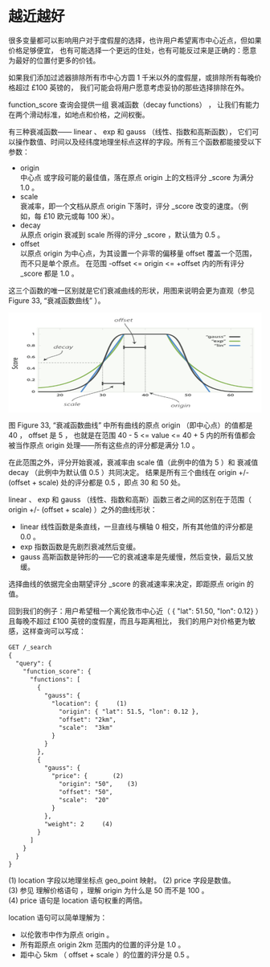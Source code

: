 # 越近越好   
很多变量都可以影响用户对于度假屋的选择，也许用户希望离市中心近点，但如果价格足够便宜，
也有可能选择一个更远的住处，也有可能反过来是正确的：愿意为最好的位置付更多的价钱。    

如果我们添加过滤器排除所有市中心方圆 1 千米以外的度假屋，或排除所有每晚价格超过 £100 英镑的，
我们可能会将用户愿意考虑妥协的那些选择排除在外。    

function_score 查询会提供一组 衰减函数（decay functions） ，
让我们有能力在两个滑动标准，如地点和价格，之间权衡。    

有三种衰减函数—— linear 、 exp 和 gauss （线性、指数和高斯函数），
它们可以操作数值、时间以及经纬度地理坐标点这样的字段。所有三个函数都能接受以下参数：    

 - origin    
中心点 或字段可能的最佳值，落在原点 origin 上的文档评分 _score 为满分 1.0 。   
 - scale    
衰减率，即一个文档从原点 origin 下落时，评分 _score 改变的速度。（例如，每 £10 欧元或每 100 米）。
 - decay      
从原点 origin 衰减到 scale 所得的评分 _score ，默认值为 0.5 。      
 - offset           
以原点 origin 为中心点，为其设置一个非零的偏移量 offset 覆盖一个范围，而不只是单个原点。
在范围 -offset <= origin <= +offset 内的所有评分 _score 都是 1.0 。

这三个函数的唯一区别就是它们衰减曲线的形状，用图来说明会更为直观（参见 Figure 33, “衰减函数曲线” ）。     

<img src="./images/figure_33.png" width = "800" height = "200" 
alt="衰减函数曲线" align=center />    

图 Figure 33, “衰减函数曲线” 中所有曲线的原点 origin （即中心点）的值都是 40 ， offset 是 5 ，
也就是在范围 40 - 5 <= value <= 40 + 5 内的所有值都会被当作原点 origin 处理——所有这些点的评分都是满分 1.0 。

在此范围之外，评分开始衰减，衰减率由 scale 值（此例中的值为 5 ）和 衰减值 decay （此例中为默认值 0.5 ）共同决定。
结果是所有三个曲线在 origin +/- (offset + scale) 处的评分都是 0.5 ，即点 30 和 50 处。

linear 、 exp 和 gauss （线性、指数和高斯）函数三者之间的区别在于范围（ origin +/- (offset + scale) ）之外的曲线形状：

 - linear 线性函数是条直线，一旦直线与横轴 0 相交，所有其他值的评分都是 0.0 。   
 - exp 指数函数是先剧烈衰减然后变缓。   
 - gauss 高斯函数是钟形的——它的衰减速率是先缓慢，然后变快，最后又放缓。  
 
选择曲线的依据完全由期望评分 _score 的衰减速率来决定，即距原点 origin 的值。   

回到我们的例子：用户希望租一个离伦敦市中心近（ { "lat": 51.50, "lon": 0.12} ）且每晚不超过 £100 英镑的度假屋，而且与距离相比，
我们的用户对价格更为敏感，这样查询可以写成：  
```
GET /_search
{
  "query": {
    "function_score": {
      "functions": [
        {
          "gauss": {
            "location": {     (1)
              "origin": { "lat": 51.5, "lon": 0.12 },
              "offset": "2km",
              "scale":  "3km"
            }
          }
        },
        {
          "gauss": {
            "price": {       (2)
              "origin": "50",    (3)
              "offset": "50",
              "scale":  "20"
            }
          },
          "weight": 2     (4)   
        }
      ]
    }
  }
}
```  
(1) location 字段以地理坐标点 geo_point 映射。
(2)  price 字段是数值。      
(3) 参见 理解价格语句 ，理解 origin 为什么是 50 而不是 100 。    
(4) price 语句是 location 语句权重的两倍。      

location 语句可以简单理解为：  
 - 以伦敦市中作为原点 origin 。      
 - 所有距原点 origin 2km 范围内的位置的评分是 1.0 。   
 - 距中心 5km （ offset + scale ）的位置的评分是 0.5 。   



